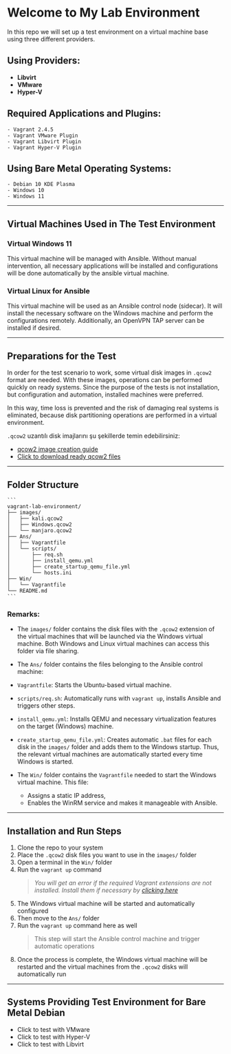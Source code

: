 # Welcome to My Lab Environment

In this repo we will set up a test environment on a virtual machine base using three different providers.

## Using Providers:
  - **Libvirt**
  - **VMware**
  - **Hyper-V**

## Required Applications and Plugins:
    - Vagrant 2.4.5  
    - Vagrant VMware Plugin  
    - Vagrant Libvirt Plugin  
    - Vagrant Hyper-V Plugin  

## Using Bare Metal Operating Systems:
    - Debian 10 KDE Plasma  
    - Windows 10  
    - Windows 11  

---

## Virtual Machines Used in The Test Environment

###  Virtual Windows 11  
  This virtual machine will be managed with Ansible. Without manual intervention, all necessary applications will be installed and configurations will be done automatically by the ansible virtual machine.

###  Virtual Linux for Ansible  
  This virtual machine will be used as an Ansible control node (sidecar). It will install the necessary software on the Windows machine and perform the configurations remotely. Additionally, an OpenVPN TAP server can be installed if desired.

---

## Preparations for the Test
  In order for the test scenario to work, some virtual disk images in `.qcow2` format are needed. With these images, operations can be performed quickly on ready systems. Since the purpose of the tests is not installation, but configuration and automation, installed machines were preferred.

  In this way, time loss is prevented and the risk of damaging real systems is eliminated, because disk partitioning operations are performed in a virtual environment.

`.qcow2` uzantılı disk imajlarını şu şekillerde temin edebilirsiniz:

   - [qcow2 image creation guide](#)
   - [Click to download ready qcow2 files](#)

---

##  Folder Structure

    ```
    vagrant-lab-environment/
    ├── images/
    │   ├── kali.qcow2
    │   ├── Windows.qcow2
    │   └── manjaro.qcow2
    ├── Ans/
    │   ├── Vagrantfile
    │   └── scripts/
    │       ├── req.sh
    │       ├── install_qemu.yml
    │       ├── create_startup_qemu_file.yml
    │       └── hosts.ini
    ├── Win/
    │   └── Vagrantfile
    └── README.md
    ```

### Remarks:
  - The `images/` folder contains the disk files with the `.qcow2` extension of the virtual machines that will be launched via the Windows virtual machine. Both Windows and Linux virtual machines can access this folder via file sharing.
  
  - The `Ans/` folder contains the files belonging to the Ansible control machine:
  - `Vagrantfile`: Starts the Ubuntu-based virtual machine.
  - `scripts/req.sh`: Automatically runs with `vagrant up`, installs Ansible and triggers other steps.
  - `install_qemu.yml`: Installs QEMU and necessary virtualization features on the target (Windows) machine.
  - `create_startup_qemu_file.yml`: Creates automatic `.bat` files for each disk in the `images/` folder and adds them to the Windows startup. Thus, the relevant virtual machines are automatically started every time Windows is started.
  - The `Win/` folder contains the `Vagrantfile` needed to start the Windows virtual machine. This file:
     - Assigns a static IP address,
     - Enables the WinRM service and makes it manageable with Ansible.

  ---

## Installation and Run Steps

  1. Clone the repo to your system
  2. Place the `.qcow2` disk files you want to use in the `images/` folder
  3. Open a terminal in the `Win/` folder
  4. Run the `vagrant up` command
     > *You will get an error if the required Vagrant extensions are not installed. Install them if necessary by [clicking here](#)*
  5. The Windows virtual machine will be started and automatically configured
  6. Then move to the `Ans/` folder
  7. Run the `vagrant up` command here as well
     > This step will start the Ansible control machine and trigger automatic operations
  8. Once the process is complete, the Windows virtual machine will be restarted and the virtual machines from the `.qcow2` disks will automatically run

---

## Systems Providing Test Environment for Bare Metal Debian

  - Click to test with VMware
  - Click to test with Hyper-V
  - Click to test with Libvirt
